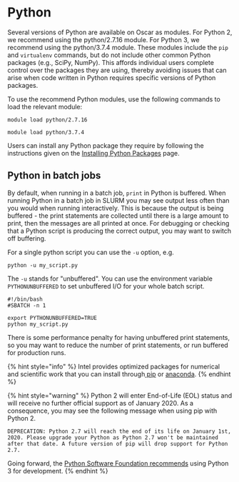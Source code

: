 # Python

Several versions of Python are available on Oscar as modules. For Python 2, we recommend using the python/2.7.16 module. For Python 3, we recommend using the python/3.7.4 module. These modules include the `pip` and `virtualenv` commands, but do not include other common Python packages \(e.g., SciPy, NumPy\). This affords individual users complete control over the packages they are using, thereby avoiding issues that can arise when code written in Python requires specific versions of Python packages.

To use the recommend Python modules, use the following commands to load the relevant module:

`module load python/2.7.16`

`module load python/3.7.4`

Users can install any Python package they require by following the instructions given on the [Installing Python Packages](../connecting-to-oscar/software/installing-software/python-installs.md) page.

## Python in batch jobs

By default, when running in a batch job, `print` in Python is buffered. When running Python in a batch job in SLURM you may see output less often than you would when running interactively. This is because the output is being buffered - the print statements are collected until there is a large amount to print, then the messages are all printed at once. For debugging or checking that a Python script is producing the correct output, you may want to switch off buffering.

For a single python script you can use the `-u` option, e.g.

`python -u my_script.py`

The `-u` stands for "unbuffered". You can use the environment variable `PYTHONUNBUFFERED` to set unbuffered I/O for your whole batch script.

```text
#!/bin/bash
#SBATCH -n 1

export PYTHONUNBUFFERED=TRUE
python my_script.py
```

There is some performance penalty for having unbuffered print statements, so you may want to reduce the number of print statements, or run buffered for production runs.

{% hint style="info" %}
Intel provides optimized packages for numerical and scientific work that you can install through[ pip](https://software.intel.com/en-us/articles/installing-the-intel-distribution-for-python-and-intel-performance-libraries-with-pip-and) or [anaconda](https://software.intel.com/en-us/articles/using-intel-distribution-for-python-with-anaconda).
{% endhint %}

{% hint style="warning" %}
Python 2 will enter End-of-Life \(EOL\) status and will receive no further official support as of January 2020. As a consequence, you may see the following message when using pip with Python 2.

`DEPRECATION: Python 2.7 will reach the end of its life on January 1st, 2020. Please upgrade your Python as Python 2.7 won't be maintained after that date. A future version of pip will drop support for Python 2.7.`

Going forward, the [Python Software Foundation recommends](https://wiki.python.org/moin/Python2orPython3) using Python 3 for development.
{% endhint %}

